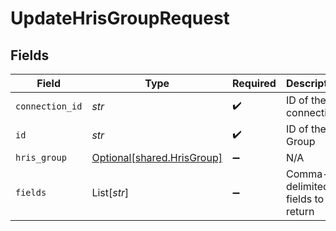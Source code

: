 # UpdateHrisGroupRequest


## Fields

| Field                                                          | Type                                                           | Required                                                       | Description                                                    |
| -------------------------------------------------------------- | -------------------------------------------------------------- | -------------------------------------------------------------- | -------------------------------------------------------------- |
| `connection_id`                                                | *str*                                                          | :heavy_check_mark:                                             | ID of the connection                                           |
| `id`                                                           | *str*                                                          | :heavy_check_mark:                                             | ID of the Group                                                |
| `hris_group`                                                   | [Optional[shared.HrisGroup]](../../models/shared/hrisgroup.md) | :heavy_minus_sign:                                             | N/A                                                            |
| `fields`                                                       | List[*str*]                                                    | :heavy_minus_sign:                                             | Comma-delimited fields to return                               |